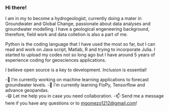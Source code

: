 ### Hi there!

I am in my to become a hydrogeologist, currently doing a mater in Groundwater and Global Change, passionate about data analyses and groundwater modelling. I have a geological engeneering background, therefore, field work and data colletion is also a part of me. 

Python is the coding language that I have used the most so far, but I can read and work on Java script, Matlab, R and trying to incorporate Julia. 
I started to upload my codes not so long ago but I have around 5 years of experience coding for geosciences applications. 

I believe open source is a key to development. Inclusion is essential!

-🔭 I’m currently working on machine learning applications to forecast groundwater levels. 
-🌱 I’m currently learning FloPy, Tensorflow and advance geopandas.  
-😄 Let me help you in case you need collaboration.
-📫 Send me a message here if you have any questions or to mgomezo1212@gmail.com!
